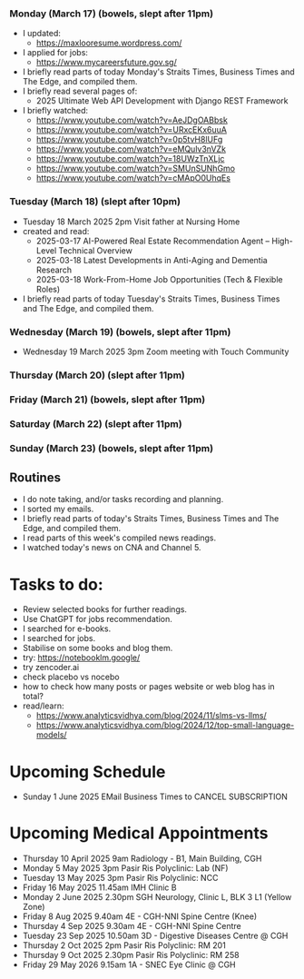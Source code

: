 ### Monday (March 17) (bowels, slept after 11pm)
- I updated:
    - https://maxlooresume.wordpress.com/
- I applied for jobs:
    - https://www.mycareersfuture.gov.sg/
- I briefly read parts of today Monday's Straits Times, Business Times and The Edge, and compiled them.
- I briefly read several pages of:
    - 2025 Ultimate Web API Development with Django REST Framework
- I briefly watched:
    - https://www.youtube.com/watch?v=AeJDgOABbsk
    - https://www.youtube.com/watch?v=URxcEKx6uuA
    - https://www.youtube.com/watch?v=0p5tvH8lUFg
    - https://www.youtube.com/watch?v=eMQulv3nVZk
    - https://www.youtube.com/watch?v=18UWzTnXLjc
    - https://www.youtube.com/watch?v=SMUnSUNhGmo
    - https://www.youtube.com/watch?v=cMApO0UhqEs

### Tuesday (March 18) (slept after 10pm)
- Tuesday 18 March 2025 2pm Visit father at Nursing Home
- created and read:
    - 2025-03-17 AI-Powered Real Estate Recommendation Agent – High-Level Technical Overview
    - 2025-03-18 Latest Developments in Anti-Aging and Dementia Research
    - 2025-03-18 Work-From-Home Job Opportunities (Tech & Flexible Roles)
- I briefly read parts of today Tuesday's Straits Times, Business Times and The Edge, and compiled them.

### Wednesday (March 19) (bowels, slept after 11pm)
- Wednesday 19 March 2025 3pm Zoom meeting with Touch Community


### Thursday (March 20) (slept after 11pm)


### Friday (March 21) (bowels, slept after 11pm)


### Saturday (March 22) (slept after 11pm)


### Sunday (March 23) (bowels, slept after 11pm)





## Routines
- I do note taking, and/or tasks recording and planning.
- I sorted my emails.
- I briefly read parts of today's Straits Times, Business Times and The Edge, and compiled them.
- I read parts of this week's compiled news readings.
- I watched today's news on CNA and Channel 5.

# Tasks to do:
- Review selected books for further readings.
- Use ChatGPT for jobs recommendation.
- I searched for e-books.
- I searched for jobs.
- Stabilise on some books and blog them.
- try: https://notebooklm.google/
- try zencoder.ai
- check placebo vs nocebo
- how to check how many posts or pages website or web blog has in total?
- read/learn:
    - https://www.analyticsvidhya.com/blog/2024/11/slms-vs-llms/
    - https://www.analyticsvidhya.com/blog/2024/12/top-small-language-models/

# Upcoming Schedule
- Sunday 1 June 2025 EMail Business Times to CANCEL SUBSCRIPTION

# Upcoming Medical Appointments
- Thursday 10 April 2025 9am Radiology - B1, Main Building, CGH
- Monday 5 May 2025 3pm Pasir Ris Polyclinic: Lab (NF)
- Tuesday 13 May 2025 3pm Pasir Ris Polyclinic: NCC
- Friday 16 May 2025 11.45am IMH Clinic B
- Monday 2 June 2025 2.30pm SGH Neurology, Clinic L, BLK 3 L1 (Yellow Zone)
- Friday 8 Aug 2025 9.40am 4E - CGH-NNI Spine Centre (Knee)
- Thursday 4 Sep 2025 9.30am 4E - CGH-NNI Spine Centre
- Tuesday 23 Sep 2025 10.50am 3D - Digestive Diseases Centre @ CGH
- Thursday 2 Oct 2025 2pm Pasir Ris Polyclinic: RM 201
- Thursday 9 Oct 2025 2.30pm Pasir Ris Polyclinic: RM 258
- Friday 29 May 2026 9.15am 1A - SNEC Eye Clinic @ CGH
